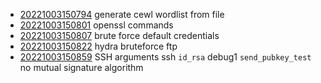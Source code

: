 - [20221003150794](/zet/20221003150794/README.md) generate cewl wordlist from file
- [20221003150801](/zet/20221003150801/README.md) openssl commands
- [20221003150807](/zet/20221003150807/README.md) brute force default credentials
- [20221003150822](/zet/20221003150822/README.md) hydra bruteforce ftp
- [20221003150859](/zet/20221003150859/README.md) SSH arguments ssh `id_rsa` debug1 `send_pubkey_test` no mutual signature algorithm

